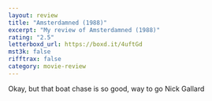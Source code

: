 ```yaml
---
layout: review
title: "Amsterdamned (1988)"
excerpt: "My review of Amsterdamned (1988)"
rating: "2.5"
letterboxd_url: https://boxd.it/4uftGd
mst3k: false
rifftrax: false
category: movie-review
---
```


Okay, but that boat chase is so good, way to go Nick Gallard
